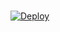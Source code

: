 

<p>
<br>
<a href="https://heroku.com/deploy?template=https://github.com/enthada-myre/Test">
  <img src="https://www.herokucdn.com/deploy/button.svg" alt="Deploy">
</a>
</p>
